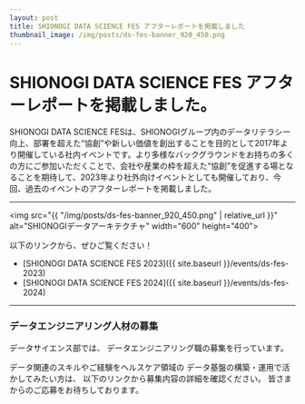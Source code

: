 ```yaml
--- 
layout: post
title: SHIONOGI DATA SCIENCE FES アフターレポートを掲載しました
thumbnail_image: /img/posts/ds-fes-banner_920_450.png
---
```


# SHIONOGI DATA SCIENCE FES アフターレポートを掲載しました。
SHIONOGI DATA SCIENCE FESは、SHIONOGIグループ内のデータリテラシー向上、部署を超えた“協創”や新しい価値を創出することを目的として2017年より開催している社内イベントです。より多様なバックグラウンドをお持ちの多くの方にご参加いただくことで、会社や産業の枠を超えた“協創”を促進する場となることを期待して、2023年より社外向けイベントとしても開催しており、今回、過去のイベントのアフターレポートを掲載しました。


---

<img src="{{ "/img/posts/ds-fes-banner_920_450.png" | relative_url }}" alt="SHIONOGIデータアーキテクチャ" width="600" height="400">


以下のリンクから、ぜひご覧ください！

- [SHIONOGI DATA SCIENCE FES 2023]({{ site.baseurl }}/events/ds-fes-2023)
- [SHIONOGI DATA SCIENCE FES 2024]({{ site.baseurl }}/events/ds-fes-2024)

---

### データエンジニアリング人材の募集
データサイエンス部では、
データエンジニアリング職の募集を行っています。

データ関連のスキルやご経験をヘルスケア領域の
データ基盤の構築・運用で活かしてみたい方は、
以下のリンクから募集内容の詳細を確認ください。
皆さまからのご応募をお待ちしております。

